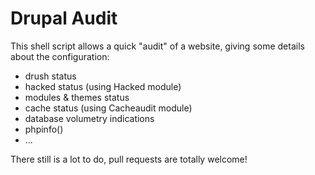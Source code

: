 Drupal Audit
============

This shell script allows a quick "audit" of a website, giving some details about the configuration:
- drush status
- hacked status (using Hacked module)
- modules & themes status
- cache status (using Cacheaudit module)
- database volumetry indications
- phpinfo()
- ...

There still is a lot to do, pull requests are totally welcome!
